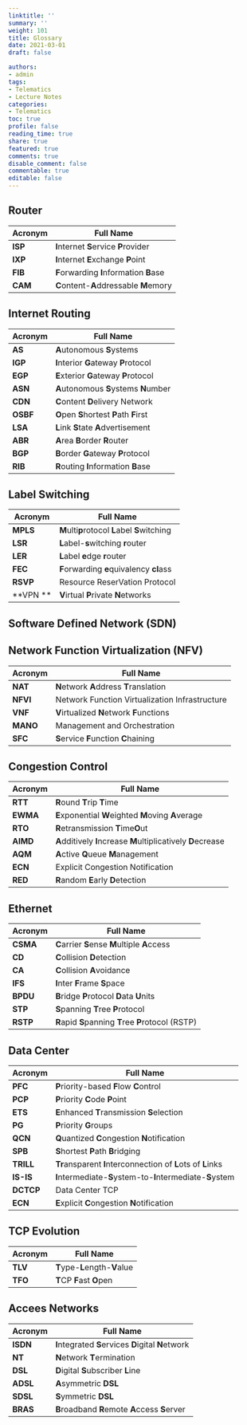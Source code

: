 ```yaml
---
linktitle: ''
summary: ''
weight: 101
title: Glossary
date: 2021-03-01
draft: false

authors:
- admin
tags:
- Telematics
- Lecture Notes
categories:
- Telematics
toc: true
profile: false
reading_time: true
share: true
featured: true
comments: true
disable_comment: false
commentable: true
editable: false
---
```


## Router

| Acronym | Full Name                               |
| ------- | --------------------------------------- |
| **ISP** | **I**nternet **S**ervice **P**rovider   |
| **IXP** | **I**nternet **E**xchange **P**oint     |
| **FIB** | **F**orwarding **I**nformation **B**ase |
| **CAM** | **C**ontent-**A**ddressable **M**emory  |

## Internet Routing

| Acronym  | Full Name                                |
| -------- | ---------------------------------------- |
| **AS**   | **A**utonomous **S**ystems               |
| **IGP**  | **I**nterior **G**ateway **P**rotocol    |
| **EGP**  | **E**xterior **G**ateway **P**rotocol    |
| **ASN**  | **A**utonomous **S**ystems **N**umber    |
| **CDN**  | **C**ontent **D**elivery Network         |
| **OSBF** | **O**pen **S**hortest **P**ath **F**irst |
| **LSA**  | **L**ink **S**tate **A**dvertisement     |
| **ABR**  | **A**rea **B**order **R**outer           |
| **BGP**  | **B**order **G**ateway **P**rotocol      |
| **RIB**  | **R**outing **I**nformation **B**ase     |

## Label Switching

| Acronym  | Full Name                                     |
| -------- | --------------------------------------------- |
| **MPLS** | **M**ulti**p**rotocol **L**abel **S**witching |
| **LSR**  | **L**abel-**s**witching **r**outer            |
| **LER**  | **L**abel **e**dge **r**outer                 |
| **FEC**  | **F**orwarding **e**quivalency **cl**ass      |
| **RSVP** | Resource ReserVation Protocol                 |
| **VPN ** | **V**irtual **P**rivate **N**etworks          |

## Software Defined Network (SDN)



## Network Function Virtualization (NFV)

| Acronym  | Full Name                                      |
| -------- | ---------------------------------------------- |
| **NAT**  | **N**etwork **A**ddress **T**ranslation        |
| **NFVI** | Network Function Virtualization Infrastructure |
| **VNF**  | **V**irtualized **N**etwork **F**unctions      |
| **MANO** | Management and Orchestration                   |
| **SFC**  | **S**ervice **F**unction **C**haining          |



## Congestion Control

| Acronym  | Full Name                                                    |
| -------- | ------------------------------------------------------------ |
| **RTT**  | **R**ound **T**rip **T**ime                                  |
| **EWMA** | **E**xponential **W**eighted **M**oving **A**verage          |
| **RTO**  | **R**etransmission **T**ime**O**ut                           |
| **AIMD** | **A**dditively **I**ncrease **M**ultiplicatively **D**ecrease |
| **AQM**  | **A**ctive **Q**ueue **M**anagement                          |
| **ECN**  | Explicit Congestion Notification                             |
| **RED**  | **R**andom **E**arly **D**etection                           |

## Ethernet

| Acronym  | Full Name                                           |
| -------- | --------------------------------------------------- |
| **CSMA** | **C**arrier **S**ense **M**ultiple **A**ccess       |
| **CD**   | **C**ollision **D**etection                         |
| **CA**   | **C**ollision **A**voidance                         |
| **IFS**  | **I**nter **F**rame **S**pace                       |
| **BPDU** | **B**ridge **P**rotocol **D**ata **U**nits          |
| **STP**  | **S**panning **T**ree **P**rotocol                  |
| **RSTP** | **R**apid **S**panning **T**ree **P**rotocol (RSTP) |

## Data Center

| Acronym   | Full Name                                                    |
| --------- | ------------------------------------------------------------ |
| **PFC**   | **P**riority-based **F**low **C**ontrol                      |
| **PCP**   | **P**riority **C**ode **P**oint                              |
| **ETS**   | **E**nhanced **T**ransmission **S**election                  |
| **PG**    | **P**riority **G**roups                                      |
| **QCN**   | **Q**uantized **C**ongestion **N**otification                |
| **SPB**   | **S**hortest **P**ath **B**ridging                           |
| **TRILL** | **Tr**ansparent **I**nterconnection of **L**ots of **L**inks |
| **IS-IS** | **I**ntermediate-**S**ystem-to-**I**ntermediate-**S**ystem   |
| **DCTCP** | Data Center TCP                                              |
| **ECN**   | **E**xplicit **C**ongestion **N**otification                 |

## TCP Evolution

| Acronym | Full Name                     |
| ------- | ----------------------------- |
| **TLV** | **T**ype-**L**ength-**V**alue |
| **TFO** | **T**CP **F**ast **O**pen     |

## Accees Networks

| Acronym  | Full Name                                           |
| -------- | --------------------------------------------------- |
| **ISDN** | **I**ntegrated **S**ervices **D**igital **N**etwork |
| **NT**   | **N**etwork **T**ermination                         |
| **DSL**  | **D**igital **S**ubscriber **L**ine                 |
| **ADSL** | **A**symmetric **DSL**                              |
| **SDSL** | **S**ymmetric **DSL**                               |
| **BRAS** | **B**roadband **R**emote **A**ccess **S**erver      |